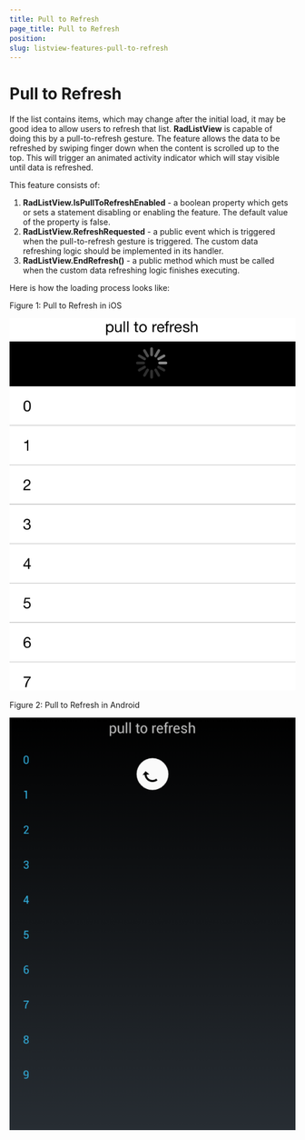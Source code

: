 ```yaml
---
title: Pull to Refresh
page_title: Pull to Refresh
position: 
slug: listview-features-pull-to-refresh
---
```


# Pull to Refresh

If the list contains items, which may change after the initial load, it may be good idea to allow users to refresh that list. **RadListView** is capable of doing this by a pull-to-refresh gesture. The feature allows the data to be refreshed by swiping finger down when the content is scrolled up to the top. This will trigger an animated activity indicator which will stay visible until data is refreshed.

This feature consists of:

1. **RadListView.IsPullToRefreshEnabled** - a boolean property which gets or sets a statement disabling or enabling the feature. The default value of the property is false.
2. **RadListView.RefreshRequested** - a public event which is triggered when the pull-to-refresh gesture is triggered. The custom data refreshing logic should be implemented in its handler.
3. **RadListView.EndRefresh()** - a public method which must be called when the custom data refreshing logic finishes executing.

Here is how the loading process looks like:

Figure 1: Pull to Refresh in iOS

![Pull to Refresh in iOS](images/listview-features-pull-to-refresh-ios.png)

Figure 2: Pull to Refresh in Android

![Pull to Refresh in Android](images/listview-features-pull-to-refresh-android.png)
